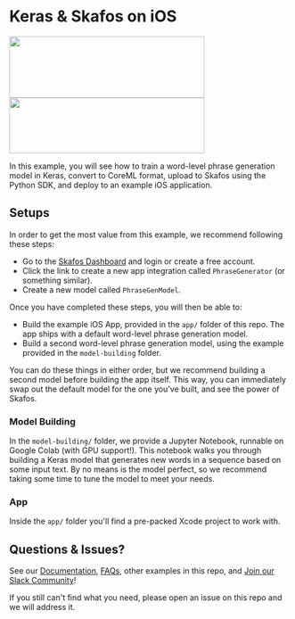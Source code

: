 # Keras & Skafos on iOS
<img src="https://s3.amazonaws.com/keras.io/img/keras-logo-2018-large-1200.png" width="350" height="110"> <img src="https://skafos.ai/wp-content/uploads/2019/05/skafos_horizontal_on_white_beta@1x.svg" width="350" height="100">

In this example, you will see how to train a word-level phrase generation model in Keras, convert to CoreML format, upload to Skafos using the Python SDK, and deploy to an
example iOS application.

## Setups
In order to get the most value from this example, we recommend following these steps:

- Go to the
[Skafos Dashboard](https://dashboard.skafos.ai) and login or create a free account.
- Click the link to create a new app integration called `PhraseGenerator` (or something similar).
- Create a new model called `PhraseGenModel`.

Once you have completed these steps, you will then be able to:

* Build the example iOS App, provided in the `app/` folder of this repo. The app ships with a default word-level phrase generation model.
* Build a second word-level phrase generation model, using the example provided in the `model-building` folder.

You can do these things in either order, but we recommend building a second model before building the app itself. This way, you can immediately swap out the default model for the one you've built, and see the power of Skafos.

### Model Building
In the `model-building/` folder, we provide a Jupyter Notebook, runnable on Google Colab (with GPU support!). This notebook walks you through building a Keras model that generates new words in a sequence based on some input text. By no means is the model perfect, so we recommend taking some time to tune the model to meet your needs.

### App
Inside the `app/` folder you'll find a pre-packed Xcode project to work with.

## Questions & Issues?
See our [Documentation](https://docs.skafos.ai), [FAQs](https://docs.skafos.ai/sections/faq.html), other examples in this repo, and [Join our Slack Community](https://skafosai.slack.com/join/shared_invite/enQtNTAxMzEwOTk2NzA5LThjMmMyY2JkNTkwNDQ1YjgyYjFiY2MyMjRkMzYyM2E4MjUxNTJmYmQyODVhZWM2MjQwMjE5ZGM1Y2YwN2M5ODI)!

If you still can't find what you need, please open an issue on this repo and we will address it.
